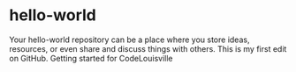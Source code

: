 # hello-world
Your hello-world repository can be a place where you store ideas, resources, or even share and discuss things with others.
This is my first edit on GitHub. Getting started for CodeLouisville
